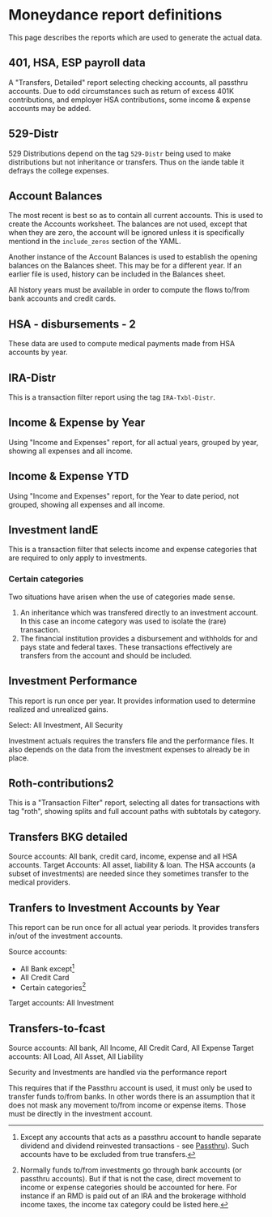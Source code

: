 # Moneydance report definitions

This page describes the reports which are used to generate the actual data.

## 401, HSA, ESP payroll data

A "Transfers, Detailed" report selecting checking accounts, all passthru accounts.  Due to odd circumstances such as return of excess 401K contributions, and employer HSA contributions, some income & expense accounts may be added.

## 529-Distr

529 Distributions depend on the tag `529-Distr` being used to make distributions but not inheritance or transfers.  Thus on the iande table it defrays the college expenses.

## Account Balances

The most recent is best so as to contain all current accounts. This is used to create the Accounts worksheet.  The balances are not used, except that when they are zero, the account will be ignored unless it is specifically mentiond in the `include_zeros` section of the YAML.

Another instance of the Account Balances is used to establish the opening balances on the Balances sheet. This may be for a different year.  If an earlier file is used, history can be included in the Balances sheet.

All history years must be available in order to compute the flows to/from bank accounts and credit cards.

## HSA - disbursements - 2

These data are used to compute medical payments made from HSA accounts by year.

## IRA-Distr

This is a transaction filter report using the tag `IRA-Txbl-Distr`.

## Income & Expense by Year

Using "Income and Expenses" report, for all actual years, grouped by year, showing all expenses and all income.

## Income & Expense YTD

Using "Income and Expenses" report, for the Year to date period, not grouped, showing all expenses and all income.

## Investment IandE

This is a transaction filter that selects income and expense categories that are required to only apply to investments.

### Certain categories

Two situations have arisen when the use of categories made sense.

1. An inheritance which was transfered directly to an investment account.  In this case an income category was used to isolate the (rare) transaction.
1. The financial institution provides a disbursement and withholds for and pays state and federal taxes.  These transactions effectively are transfers from the account and should be included.

## Investment Performance

This report is run once per year. It provides information used to determine realized and unrealized gains.

Select: All Investment, All Security

Investment actuals requires the transfers file and the performance files. It also depends on the data from the investment expenses to already be in place.

## Roth-contributions2

This is a "Transaction Filter" report, selecting all dates for transactions with tag "roth", showing splits and full account paths with subtotals by category.

## Transfers BKG detailed

Source accounts: All bank, credit card, income, expense and all HSA accounts. Target Accounts: All asset, liability & loan. The HSA accounts (a subset of investments) are needed since they sometimes transfer to the medical providers.

## Tranfers to Investment Accounts by Year

This report can be run once for all actual year periods.  It provides transfers in/out of the investment accounts.

Source accounts: 

- All Bank except[^1]
- All Credit Card
- Certain categories[^2]

Target accounts: All Investment

[^1]: Except any accounts that acts as a passthru account to handle separate dividend and dividend reinvested transactions - see [Passthru](./accounting.md#passthru)). Such accounts have to be excluded from true transfers. 
[^2]: Normally funds to/from investments go through bank accounts (or passthru accounts).  But if that is not the case, direct movement to income or expense categories should be accounted for here.  For instance if an RMD is paid out of an IRA and the brokerage withhold income taxes, the income tax category could be listed here.

## Transfers-to-fcast

Source accounts: All bank, All Income, All Credit Card, All Expense
Target accounts: All Load, All Asset, All Liability

Security and Investments are handled via the performance report

This requires that if the Passthru account is used, it must only be used to transfer funds to/from banks.  In other words there is an assumption that it does not mask any movement to/from income or expense items.  Those must be directly in the investment account.







